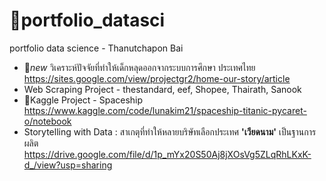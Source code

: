 # 👼portfolio_datasci
portfolio data science - Thanutchapon Bai
- 🚨*new* วิเคราะห์ปัจจัยที่ทำให้เด็กหลุดออกจากระบบการศึกษา ประเทศไทย https://sites.google.com/view/projectgr2/home-our-story/article
- Web Scraping Project - thestandard, eef, Shopee, Thairath, Sanook
- 🚨Kaggle Project - Spaceship https://www.kaggle.com/code/lunakim21/spaceship-titanic-pycaret-o/notebook
- Storytelling with Data : สาเกตุที่ทำให้หลายบริษัทเลือกประเทศ **'เวียดนาม'** เป็นฐานการผลิต https://drive.google.com/file/d/1p_mYx20S50Aj8jXOsVg5ZLqRhLKxK-d_/view?usp=sharing

